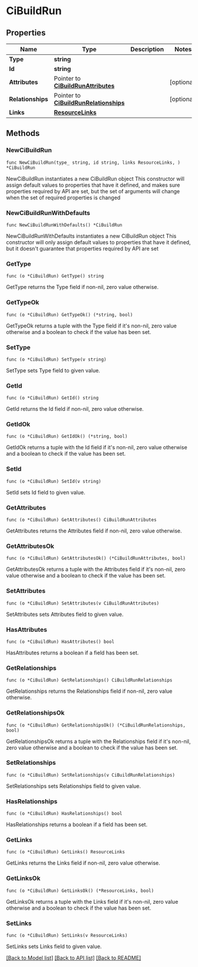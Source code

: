 # CiBuildRun

## Properties

Name | Type | Description | Notes
------------ | ------------- | ------------- | -------------
**Type** | **string** |  | 
**Id** | **string** |  | 
**Attributes** | Pointer to [**CiBuildRunAttributes**](CiBuildRunAttributes.md) |  | [optional] 
**Relationships** | Pointer to [**CiBuildRunRelationships**](CiBuildRunRelationships.md) |  | [optional] 
**Links** | [**ResourceLinks**](ResourceLinks.md) |  | 

## Methods

### NewCiBuildRun

`func NewCiBuildRun(type_ string, id string, links ResourceLinks, ) *CiBuildRun`

NewCiBuildRun instantiates a new CiBuildRun object
This constructor will assign default values to properties that have it defined,
and makes sure properties required by API are set, but the set of arguments
will change when the set of required properties is changed

### NewCiBuildRunWithDefaults

`func NewCiBuildRunWithDefaults() *CiBuildRun`

NewCiBuildRunWithDefaults instantiates a new CiBuildRun object
This constructor will only assign default values to properties that have it defined,
but it doesn't guarantee that properties required by API are set

### GetType

`func (o *CiBuildRun) GetType() string`

GetType returns the Type field if non-nil, zero value otherwise.

### GetTypeOk

`func (o *CiBuildRun) GetTypeOk() (*string, bool)`

GetTypeOk returns a tuple with the Type field if it's non-nil, zero value otherwise
and a boolean to check if the value has been set.

### SetType

`func (o *CiBuildRun) SetType(v string)`

SetType sets Type field to given value.


### GetId

`func (o *CiBuildRun) GetId() string`

GetId returns the Id field if non-nil, zero value otherwise.

### GetIdOk

`func (o *CiBuildRun) GetIdOk() (*string, bool)`

GetIdOk returns a tuple with the Id field if it's non-nil, zero value otherwise
and a boolean to check if the value has been set.

### SetId

`func (o *CiBuildRun) SetId(v string)`

SetId sets Id field to given value.


### GetAttributes

`func (o *CiBuildRun) GetAttributes() CiBuildRunAttributes`

GetAttributes returns the Attributes field if non-nil, zero value otherwise.

### GetAttributesOk

`func (o *CiBuildRun) GetAttributesOk() (*CiBuildRunAttributes, bool)`

GetAttributesOk returns a tuple with the Attributes field if it's non-nil, zero value otherwise
and a boolean to check if the value has been set.

### SetAttributes

`func (o *CiBuildRun) SetAttributes(v CiBuildRunAttributes)`

SetAttributes sets Attributes field to given value.

### HasAttributes

`func (o *CiBuildRun) HasAttributes() bool`

HasAttributes returns a boolean if a field has been set.

### GetRelationships

`func (o *CiBuildRun) GetRelationships() CiBuildRunRelationships`

GetRelationships returns the Relationships field if non-nil, zero value otherwise.

### GetRelationshipsOk

`func (o *CiBuildRun) GetRelationshipsOk() (*CiBuildRunRelationships, bool)`

GetRelationshipsOk returns a tuple with the Relationships field if it's non-nil, zero value otherwise
and a boolean to check if the value has been set.

### SetRelationships

`func (o *CiBuildRun) SetRelationships(v CiBuildRunRelationships)`

SetRelationships sets Relationships field to given value.

### HasRelationships

`func (o *CiBuildRun) HasRelationships() bool`

HasRelationships returns a boolean if a field has been set.

### GetLinks

`func (o *CiBuildRun) GetLinks() ResourceLinks`

GetLinks returns the Links field if non-nil, zero value otherwise.

### GetLinksOk

`func (o *CiBuildRun) GetLinksOk() (*ResourceLinks, bool)`

GetLinksOk returns a tuple with the Links field if it's non-nil, zero value otherwise
and a boolean to check if the value has been set.

### SetLinks

`func (o *CiBuildRun) SetLinks(v ResourceLinks)`

SetLinks sets Links field to given value.



[[Back to Model list]](../README.md#documentation-for-models) [[Back to API list]](../README.md#documentation-for-api-endpoints) [[Back to README]](../README.md)


